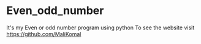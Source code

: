 # Even_odd_number
It's my  Even or odd number program  using python To see the website visit https://github.com/MaliKomal
